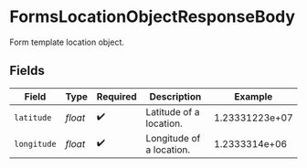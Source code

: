 # FormsLocationObjectResponseBody

Form template location object.


## Fields

| Field                    | Type                     | Required                 | Description              | Example                  |
| ------------------------ | ------------------------ | ------------------------ | ------------------------ | ------------------------ |
| `latitude`               | *float*                  | :heavy_check_mark:       | Latitude of a location.  | 1.23331223e+07           |
| `longitude`              | *float*                  | :heavy_check_mark:       | Longitude of a location. | 1.2333314e+06            |